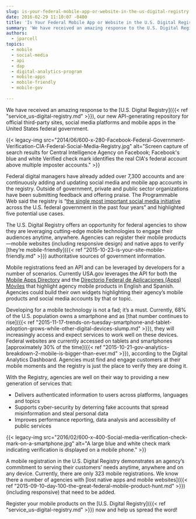 ```yaml
---
slug: is-your-federal-mobile-app-or-website-in-the-us-digital-registry
date: 2016-02-29 11:10:07 -0400
title: 'Is Your Federal Mobile App or Website in the U.S. Digital Registry?'
summary: 'We have received an amazing response to the U.S. Digital Registry, our new API-generating repository for official third-party sites, social media platforms and mobile apps in the United States federal government.'
authors:
  - jparcell
topics:
  - mobile
  - social-media
  - api
  - dap
  - digital-analytics-program
  - mobile-apps
  - mobile-friendly
  - mobile-gov
 
---
```


We have received an amazing response to the [U.S. Digital Registry]({{< ref "service_us-digital-registry.md" >}}), our new API-generating repository for official third-party sites, social media platforms and mobile apps in the United States federal government.

{{< legacy-img src="2014/06/600-x-280-Facebook-Federal-Government-Verification-CIA-Federal-Social-Media-Registry.jpg" alt="Screen capture of search results for Central Intelligence Agency on Facebook; Facebook's blue and white Verified check mark identifies the real CIA's federal account above multiple imposter accounts." >}}

Federal digital managers have already added over 7,300 accounts and are continuously adding and updating social media and mobile app accounts in the registry. Outside of government, private and public sector organizations have been submitting feedback and offering praise. The Programmable Web said the registry is &#8220;[the single most important social media initiative](http://www.programmableweb.com/news/how-devs-benefit-new-u.s.-government-wide-digital-registry-api/how-to/2016/02/01?utm_content=bufferd570a&utm_medium=social&utm_source=twitter.com&utm_campaign=buffer) across the U.S. federal government in the past four years” and highlighted five potential use cases.

The U.S. Digital Registry offers an opportunity for federal agencies to show they are leveraging cutting-edge mobile technologies to engage their audiences anytime, anywhere. Agencies can register their mobile products—mobile websites (including responsive design) and native apps to verify [they’re mobile-friendly]({{< ref "2015-10-23-is-your-site-mobile-friendly.md" >}}) authoritative sources of government information.

Mobile registrations feed an API and can be leveraged by developers for a number of scenarios. Currently USA.gov leverages the API for both the [Mobile Apps Directory](https://www.usa.gov/mobile-apps) and the [Directorio Federal de Aplicaciones (Apps) Móviles](https://gobierno.usa.gov/apps-moviles) that highlight agency mobile products in English and Spanish. Agencies could build their own widgets highlighting their agency’s mobile products and social media accounts by that or topic.

Developing for a mobile technology is not a fad; it’s a must. Currently, 68% of the U.S. population owns a smartphone and as [that number continues to rise]({{< ref "2015-11-17-trends-on-tuesday-smartphone-and-tablet-adoption-grows-while-other-digital-devices-slump.md" >}}), they will increasingly access and expect services to work well on these devices. Federal websites are currently accessed on tablets and smartphones [approximately 30% of the time]({{< ref "2015-10-21-gov-analytics-breakdown-2-mobile-is-bigger-than-ever.md" >}}), according to the Digital Analytics Dashboard. Agencies must find and engage customers at their mobile moments and the registry is just the place to verify they are doing it.

With the Registry, agencies are well on their way to providing a new generation of services that:

  * Delivers authenticated information to users across platforms, languages and topics
  * Supports cyber-security by deterring fake accounts that spread misinformation and steal personal data
  * Improves performance reporting, data analysis and accessibility of public services

{{< legacy-img src="2016/02/600-x-400-Social-media-verification-check-mark-on-a-smartphone.jpg" alt="A large blue and white check mark indicating verification is displayed on a mobile phone." >}}

A mobile registration in the U.S. Digital Registry demonstrates an agency’s commitment to serving their customers’ needs anytime, anywhere and on any device. Currently, there are only 323 mobile registrations. We know there a number of agencies with [lost native apps and mobile websites]({{< ref "2015-09-10-day-100-the-great-federal-mobile-product-hunt.md" >}}) (including responsive) that need to be added.

Register your mobile products on the [U.S. Digital Registry]({{< ref "service_us-digital-registry.md" >}}) now and help us spread the word!
